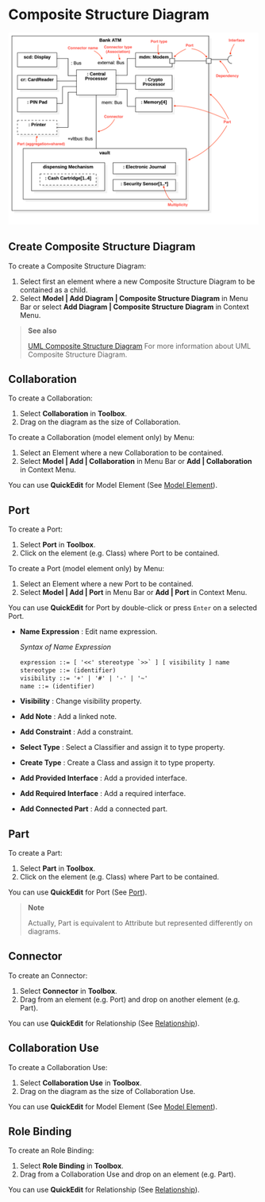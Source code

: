 # Composite Structure Diagram

![Composite Structure Diagram \(from uml-diagram.org\)](../.gitbook/assets/bank-atm-design-model.png)

## Create Composite Structure Diagram

To create a Composite Structure Diagram:

1. Select first an element where a new Composite Structure Diagram to be contained as a child.
2. Select **Model \| Add Diagram \| Composite Structure Diagram** in Menu Bar or select **Add Diagram \| Composite Structure Diagram** in Context Menu.

> **See also**
>
> [UML Composite Structure Diagram](http://www.uml-diagrams.org/composite-structure-diagrams.html) For more information about UML Composite Structure Diagram.

## Collaboration

To create a Collaboration:

1. Select **Collaboration** in **Toolbox**.
2. Drag on the diagram as the size of Collaboration.

To create a Collaboration \(model element only\) by Menu:

1. Select an Element where a new Collaboration to be contained.
2. Select **Model \| Add \| Collaboration** in Menu Bar or **Add \| Collaboration** in Context Menu.

You can use **QuickEdit** for Model Element \(See [Model Element](class-diagram.md#model-element)\).

## Port

To create a Port:

1. Select **Port** in **Toolbox**.
2. Click on the element \(e.g. Class\) where Port to be contained.

To create a Port \(model element only\) by Menu:

1. Select an Element where a new Port to be contained.
2. Select **Model \| Add \| Port** in Menu Bar or **Add \| Port** in Context Menu.

You can use **QuickEdit** for Port by double-click or press `Enter` on a selected Port.

* **Name Expression** : Edit name expression.

  _Syntax of Name Expression_

  ```text
  expression ::= [ '<<' stereotype `>>` ] [ visibility ] name
  stereotype ::= (identifier)
  visibility ::= '+' | '#' | '-' | '~'
  name ::= (identifier)
  ```

* **Visibility** : Change visibility property.
* **Add Note** : Add a linked note.
* **Add Constraint** : Add a constraint.
* **Select Type** : Select a Classifier and assign it to type property.
* **Create Type** : Create a Class and assign it to type property.
* **Add Provided Interface** : Add a provided interface.
* **Add Required Interface** : Add a required interface.
* **Add Connected Part** : Add a connected part.

## Part

To create a Part:

1. Select **Part** in **Toolbox**.
2. Click on the element \(e.g. Class\) where Part to be contained.

You can use **QuickEdit** for Port \(See [Port](composite-structure-diagram.md#port)\).

> **Note**
>
> Actually, Part is equivalent to Attribute but represented differently on diagrams.

## Connector

To create an Connector:

1. Select **Connector** in **Toolbox**.
2. Drag from an element \(e.g. Port\) and drop on another element \(e.g. Part\).

You can use **QuickEdit** for Relationship \(See [Relationship](class-diagram.md#relationship)\).

## Collaboration Use

To create a Collaboration Use:

1. Select **Collaboration Use** in **Toolbox**.
2. Drag on the diagram as the size of Collaboration Use.

You can use **QuickEdit** for Model Element \(See [Model Element](class-diagram.md#model-element)\).

## Role Binding

To create an Role Binding:

1. Select **Role Binding** in **Toolbox**.
2. Drag from a Collaboration Use and drop on an element \(e.g. Part\).

You can use **QuickEdit** for Relationship \(See [Relationship](class-diagram.md#relationship)\).

